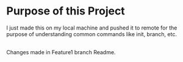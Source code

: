 # Purpose of this Project
I just made this on my local machine and pushed it to remote for the purpose of understanding common commands like init, branch, etc.

<br>
Changes made in Feature1 branch Readme.
